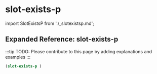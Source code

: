 # slot-exists-p

import SlotExistsP from './_slotexistsp.md';

<SlotExistsP />

## Expanded Reference: slot-exists-p

:::tip
TODO: Please contribute to this page by adding explanations and examples
:::

```lisp
(slot-exists-p )
```
